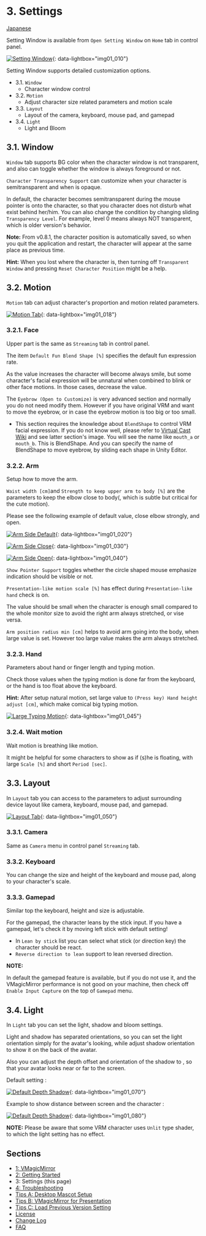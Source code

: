 
# 3. Settings

[Japanese](./about_settings.html)

Setting Window is available from `Open Setting Window` on `Home` tab in control panel.

[![Setting Window](./images/about_settings/img01_010_setting_window.png)](./images/about_settings/img01_010_setting_window.png){: data-lightbox="img01_010"}

Setting Window supports detailed customization options.

* 3.1. `Window`
    - Character window control
* 3.2. `Motion`
    - Adjust character size related parameters and motion scale
* 3.3. `Layout`
    - Layout of the camera, keyboard, mouse pad, and gamepad
* 3.4. `Light`
    - Light and Bloom
    

## 3.1. Window

`Window` tab supports BG color when the character window is not transparent, and also can toggle whether the window is always foreground or not.

`Character Transparency Support` can customize when your character is semitransparent and when is opaque.

In default, the character becomes semitransparent during the mouse pointer is onto the character, so that you character does not disturb what exist behind her/him. You can also change the condition by changing sliding `Transparency Level`. For example, level 0 means always NOT transparent, which is older version's behavior.


**Note:** From v0.8.1, the character position is automatically saved, so when you quit the application and restart, the character will appear at the same place as previous time.

**Hint:** When you lost where the character is, then turning off `Transparent Window` and pressing `Reset Character Position` might be a help.

## 3.2. Motion

`Motion` tab can adjust character's proportion and motion related parameters.

[![Motion Tab](./images/about_settings/img01_018_motion_tab.png)](./images/about_settings/img01_018_motion_tab.png){: data-lightbox="img01_018"}

### 3.2.1. Face

Upper part is the same as `Streaming` tab in control panel.

The item `Default Fun Blend Shape [%]` specifies the default fun expression rate.

As the value increases the character will become always smile, but some character's facial expression will be unnatural when combined to blink or other face motions. In those cases, decrease the value.

The `Eyebrow (Open to Customize)` is very advanced section and normally you do not need modify them. However if you have original VRM and want to move the eyebrow, or in case the eyebrow motion is too big or too small. 

* This section requires the knowledge about `BlendShape` to control VRM facial expression. If you do not know well, please refer to [Virtual Cast Wiki](https://virtualcast.jp/wiki/doku.php?id=%E3%83%A2%E3%83%87%E3%83%AB%E4%BD%9C%E6%88%90:%E3%83%96%E3%83%AC%E3%83%B3%E3%83%89%E3%82%B7%E3%82%A7%E3%82%A4%E3%83%97%E8%A8%AD%E5%AE%9A) and see latter section's image. You will see the name like `mouth_a` or `mouth_b`. This is BlendShape. And you can specify the name of BlendShape to move eyebrow, by sliding each shape in Unity Editor.


### 3.2.2. Arm

Setup how to move the arm.

`Waist width [cm]`and `Strength to keep upper arm to body [%]` are the parameters to keep the elbow close to body(, which is subtle but critical for the cute motion).

Please see the following example of default value, close elbow strongly, and open.

[![Arm Side Default](./images/about_settings/img01_020_arm_side_default.png)](./images/about_settings/img01_020_arm_side_default.png){: data-lightbox="img01_020"}

[![Arm Side Close](./images/about_settings/img01_030_arm_side_close.png)](./images/about_settings/img01_030_arm_side_close.png){: data-lightbox="img01_030"}

[![Arm Side Open](./images/about_settings/img01_040_arm_side_open.png)](./images/about_settings/img01_040_arm_side_open.png){: data-lightbox="img01_040"}

`Show Pointer Support` toggles whether the circle shaped mouse emphasize indication should be visible or not.

`Presentation-like motion scale [%]` has effect during `Presentation-like hand` check is on.

The value should be small when the character is enough small compared to the whole monitor size to avoid the right arm always stretched, or vise versa.

`Arm position radius min [cm]` helps to avoid arm going into the body, when large value is set. However too large value makes the arm always stretched.

### 3.2.3. Hand

Parameters about hand or finger length and typing motion.

Check those values when the typing motion is done far from the keyboard, or the hand is too float above the keyboard.

**Hint:** After setup natural motion, set large value to `(Press key) Hand height adjust [cm]`, which make comical big typing motion.

[![Large Typing Motion](./images/about_settings/img01_045_large_type_motion.png)](./images/about_settings/img01_045_large_type_motion.png){: data-lightbox="img01_045"}


### 3.2.4. Wait motion

Wait motion is breathing like motion.

It might be helpful for some characters to show as if (s)he is floating, with large `Scale [%]` and short `Period [sec]`.


## 3.3. Layout

In `Layout` tab you can access to the parameters to adjust surrounding device layout like camera, keyboard, mouse pad, and gamepad.

[![Layout Tab](./images/about_settings/img01_050_layout_tab.png)](./images/about_settings/img01_050_layout_tab.png){: data-lightbox="img01_050"}

### 3.3.1. Camera

Same as `Camera` menu in control panel `Streaming` tab.

### 3.3.2. Keyboard

You can change the size and height of the keyboard and mouse pad, along to your character's scale.

### 3.3.3. Gamepad

Similar top the keyboard, height and size is adjustable.

For the gamepad, the character leans by the stick input. If you have a gamepad, let's check it by moving left stick with default setting!

* In `Lean by stick` list you can select what stick (or direction key) the character should be react.
* `Reverse direction to lean` support to lean reversed direction.

**NOTE:**

In default the gamepad feature is available, but if you do not use it, and the VMagicMirror performance is not good on your machine, then check off `Enable Input Capture` on the top of `Gamepad` menu.


## 3.4. Light

In `Light` tab you can set the light, shadow and bloom settings.

Light and shadow has separated orientations, so you can set the light orientation simply for the avatar's looking, while adjust shadow orientation to show it on the back of the avatar.

Also you can adjust the depth offset and orientation of the shadow to , so that your avatar looks near or far to the screen.

Default setting : 

[![Default Depth Shadow](./images/about_settings/img01_070_shadow_depth_default.png)](./images/about_settings/img01_070_shadow_depth_default.png){: data-lightbox="img01_070"}

Example to show distance between screen and the character : 

[![Default Depth Shadow](./images/about_settings/img01_080_shadow_depth_look_far.png)](./images/about_settings/img01_080_shadow_depth_look_far.png){: data-lightbox="img01_080"}

**NOTE:** Please be aware that some VRM character uses `Unlit` type shader, to which the light setting has no effect.


## Sections

* [1: VMagicMirror](./en_index.html)
* [2: Getting Started](./en_get_started.html)
* 3: Settings (this page)
* [4: Troubleshooting](./en_troubleshooting.html)
* [Tips A: Desktop Mascot Setup](./en_tips_desktop_mascot.html)
* [Tips B: VMagicMirror for Presentation](./en_tips_presentation.html)
* [Tips C: Load Previous Version Setting](./en_tips_load_prev_setting.html)
* [License](./en_about_license.html)
* [Change Log](./en_changelog.html)
* [FAQ](./en_frequently_asked_questions.html)
